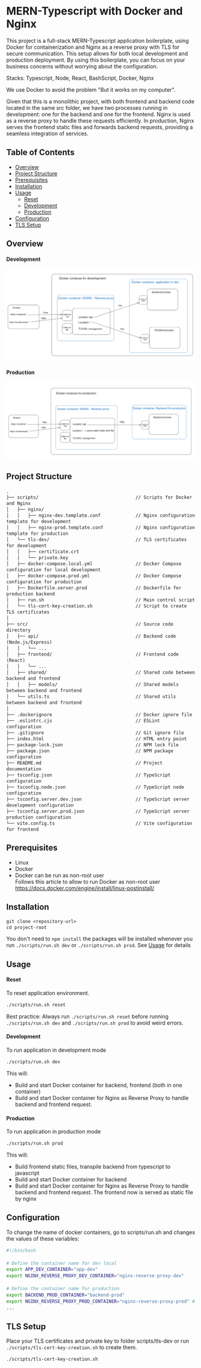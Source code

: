 # MERN-Typescript with Docker and Nginx

This project is a full-stack MERN-Typescript application boilerplate, using Docker for containerization and Nginx as a reverse proxy with TLS for secure communication. This setup allows for both local development and production deployment. By using this boilerplate, you can focus on your business concerns without worrying about the configuration.

Stacks: Typescript, Node, React, BashScript, Docker, Nginx
  
We use Docker to avoid the problem "But it works on my computer".  
  
Given that this is a monolithic project, with both frontend and backend code located in the same src folder, we have two processes running in development: one for the backend and one for the frontend. Nginx is used as a reverse proxy to handle these requests efficiently. In production, Nginx serves the frontend static files and forwards backend requests, providing a seamless integration of services.
## Table of Contents
- [Overview](#overview)
- [Project Structure](#project-structure)
- [Prerequisites](#prerequisites)
- [Installation](#installation)
- [Usage](#usage)
    - [Reset](#reset)
    - [Development](#development)
    - [Production](#production)
- [Configuration](#configuration)
- [TLS Setup](#tls-setup)  

## Overview  
#### Development  
![Docker Compose for Development](static/architecture-dev.png)

#### Production    
![Docker Compose for Production](static/architecture-prod.png)

## Project Structure
``` 
.  
├── scripts/                                    // Scripts for Docker and Nginx  
│   ├── nginx/  
│   │   ├── nginx-dev.template.conf             // Nginx configuration template for development  
│   │   ├── nginx-prod.template.conf            // Nginx configuration template for production  
│   └── tls-dev/                                // TLS certificates for development  
│   │   ├── certificate.crt  
│   │   └── private.key  
│   ├── docker-compose.local.yml                // Docker Compose configuration for local development  
│   ├── docker-compose.prod.yml                 // Docker Compose configuration for production  
│   ├── Dockerfile.server.prod                  // Dockerfile for production backend  
│   ├── run.sh                                  // Main control script  
│   └── tls-cert-key-creation.sh                // Script to create TLS certificates  
│  
├── src/                                        // Source code directory  
│   ├── api/                                    // Backend code (Node.js/Express)  
│   │   └── ...  
│   ├── frontend/                               // Frontend code (React)  
│   │   └── ...  
│   ├── shared/                                 // Shared code between backend and frontend  
│   │   ├── models/                             // Shared models between backend and frontend  
│   └── utils.ts                                // Shared utils between backend and frontend
│  
├── .dockerignore                               // Docker ignore file  
├── .eslintrc.cjs                               // ESLint configuration  
├── .gitignore                                  // Git ignore file  
├── index.html                                  // HTML entry point  
├── package-lock.json                           // NPM lock file  
├── package.json                                // NPM package configuration  
├── README.md                                   // Project documentation  
├── tsconfig.json                               // TypeScript configuration  
├── tsconfig.node.json                          // TypeScript node configuration  
├── tsconfig.server.dev.json                    // TypeScript server development configuration  
├── tsconfig.server.prod.json                   // TypeScript server production configuration  
└── vite.config.ts                              // Vite configuration for frontend  
```  

## Prerequisites  
- Linux  
- Docker  
- Docker can be run as non-root user  
Follows this article to allow to run Docker as non-root user https://docs.docker.com/engine/install/linux-postinstall/  


## Installation  
```
git clone <repository-url>  
cd project-root  
```  
You don't need to ```npm install``` the packages will be installed whenever you run ```./scripts/run.sh dev``` or ```./scripts/run.sh prod```. See [Usage](#usage) for details  


## Usage  
#### Reset  
To reset application environment.  
``` bash
./scripts/run.sh reset
```  
Best practice: Always run ```./scripts/run.sh reset``` before running ```./scripts/run.sh dev``` and ```./scripts/run.sh prod``` to avoid weird errors.  
#### Development  
To run application in development mode  
``` bash
./scripts/run.sh dev
```  
This will:  
- Build and start Docker container for backend, frontend (both in one container)
- Build and start Docker container for Nginx as Reverse Proxy to handle backend and frontend request.  
#### Production  
To run application in production mode  
``` bash
./scripts/run.sh prod
```  
This will:  
- Build frontend static files, transpile backend from typescript to javascript
- Build and start Docker container for backend
- Build and start Docker container for Nginx as Reverse Proxy to handle backend and frontend request. The frontend now is served as static file by nginx


## Configuration  
To change the name of docker containers, go to scripts/run.sh and changes the values of these variables:  
``` bash
#!/bin/bash

# Define the container name for dev local
export APP_DEV_CONTAINER="app-dev"
export NGINX_REVERSE_PROXY_DEV_CONTAINER="nginx-reverse-proxy-dev"

# Define the container name for production
export BACKEND_PROD_CONTAINER="backend-prod" 
export NGINX_REVERSE_PROXY_PROD_CONTAINER="nginx-reverse-proxy-prod" # The frontend is served as static files direcly on nginx container
...
```


## TLS Setup
Place your TLS certificates and private key to folder scripts/tls-dev or run ```./scripts/tls-cert-key-creation.sh``` to create them.  
```
./scripts/tls-cert-key-creation.sh
```
